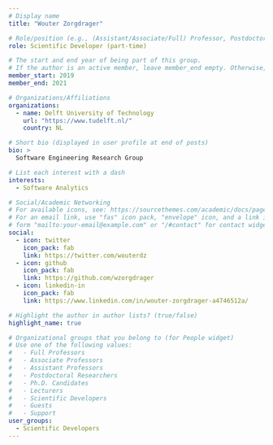 ```yaml
---
# Display name
title: "Wouter Zorgdrager"

# Role/position (e.g., (Assistant/Associate/Full) Professor, Postdoctoral Researchers, Ph.D. Candidate)
role: Scientific Developer (part-time)

# The start and end year of being part of this group.
# If the author is an active member, leave member_end empty. Otherwise, fill in.
member_start: 2019
member_end: 2021

# Organizations/Affiliations
organizations:
  - name: Delft University of Technology
    url: "https://www.tudelft.nl/"
    country: NL

# Short bio (displayed in user profile at end of posts)
bio: >
  Software Engineering Research Group

# List each interest with a dash
interests:
  - Software Analytics

# Social/Academic Networking
# For available icons, see: https://sourcethemes.com/academic/docs/page-builder/#icons
# For an email link, use "fas" icon pack, "envelope" icon, and a link in the
# form "mailto:your-email@example.com" or "/#contact" for contact widget.
social:
  - icon: twitter
    icon_pack: fab
    link: https://twitter.com/wouterdz
  - icon: github
    icon_pack: fab
    link: https://github.com/wzorgdrager
  - icon: linkedin-in
    icon_pack: fab
    link: https://www.linkedin.com/in/wouter-zorgdrager-a4746512a/

# Highlight the author in author lists? (true/false)
highlight_name: true

# Organizational groups that you belong to (for People widget)
# Use one of the following values: 
#   - Full Professors
#   - Associate Professors
#   - Assistant Professors
#   - Postdoctoral Researchers
#   - Ph.D. Candidates
#   - Lecturers
#   - Scientific Developers
#   - Guests
#   - Support
user_groups:
  - Scientific Developers
---
```

